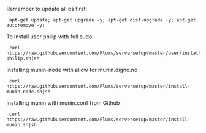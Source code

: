 Remember to update all os first:
```shell
 apt-get update; apt-get upgrade -y; apt-get dist-upgrade -y; apt-get autoremove -y;
```

To install user philip with full sudo:

```shell
 curl https://raw.githubusercontent.com/Flums/serversetup/master/user/install-philip.sh|sh
```

Installing munin-node with allow for munin.digno.no
```shell
 curl https://raw.githubusercontent.com/Flums/serversetup/master/install-munin-node.sh|sh
```

Installing munin with munin.conf from Github
```shell
 curl https://raw.githubusercontent.com/Flums/serversetup/master/install-munin.sh|sh
```
